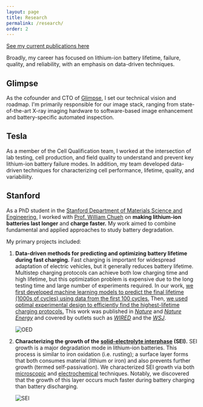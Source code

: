 ```yaml
---
layout: page
title: Research
permalink: /research/
order: 2
---
```


[See my current publications here](/publications)

Broadly, my career has focused on lithium-ion battery lifetime, failure, quality, and reliability,
with an emphasis on data-driven techniques.

## Glimpse
As the cofounder and CTO of [Glimpse](https://glimp.se), I set our technical vision and roadmap.
I'm primarily responsible for our image stack, ranging from state-of-the-art X-ray imaging hardware
to software-based image enhancement and battery-specific automated inspection.

## Tesla
As a member of the Cell Qualification team, I worked at the intersection of lab testing, cell production,
and field quality to understand and prevent key lithium-ion battery failure modes.
In addition, my team developed data-driven techniques for characterizing
cell performance, lifetime, quality, and variabiliity.

## Stanford
As a PhD student in the [Stanford Department of Materials Science and Engineering](https://mse.stanford.edu),
I worked with [Prof. William Chueh](https://chuehlab.stanford.edu) on
**making lithium-ion batteries last longer** and **charge faster.**
My work aimed to combine fundamental and applied approaches to study battery degradation.

My primary projects included:

1. **Data-driven methods for predicting and optimizing battery lifetime during fast charging.**
Fast charging is important for widespread adaptation of electric vehicles, but it generally reduces battery lifetime.
Multistep charging protocols can achieve both low charging time and high lifetime,
but this optimization problem is expensive due to the long testing time and large number of experiments required.
In our work, [we first developed machine learning models to predict the final lifetime (1000s of cycles) using data from the first 100 cycles.](/articles/2019/04/09/data-driven.html)
Then, [we used optimal experimental design to efficiently find the highest-lifetime charging protocols.](/articles/2020/02/27/closed-loop-optimization.html)
This work was published in [*Nature*](https://doi.org/10.1038/s41586-020-1994-5)
and [*Nature Energy*](https://doi.org/10.1038/s41560-019-0356-8)
and covered by outlets such as
[*WIRED*](https://www.wired.com/story/ai-is-throwing-battery-development-into-overdrive/)
and the [*WSJ*](https://www.wsj.com/articles/electric-car-batteries-get-a-boost-from-artificial-intelligence-11604422792). 

    ![OED](/img/OED_figure.svg)

2. **Characterizing the growth of the
[solid-electrolyte interphase](https://en.wikipedia.org/wiki/Lithium-ion_battery#Electrolytes) (SEI).**
SEI growth is a major degradation mode in lithium-ion batteries.
This process is similar to iron oxidation (i.e. rusting); a surface layer forms that both
consumes material (lithium or iron) and also prevents further growth (termed self-passivation).
We characterized SEI growth via both
[microscopic](/articles/2019/08/20/SEI-cryo.html) and 
[electrochemical](/articles/2019/03/01/SEI-electrochem.html) techniques.
Notably, we discovered that the growth of this layer occurs much faster during battery charging
than battery discharging.

    ![SEI](/img/SEI.svg)
